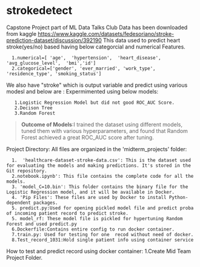 # strokedetect
Capstone Project  part of ML Data Talks Club
Data has been downloaded from kaggle  https://www.kaggle.com/datasets/fedesoriano/stroke-prediction-dataset/discussion/392190
This data used to predict heart stroke(yes/no) based having below categorcial and numerical Features.

      1.numerical=[ 'age',  'hypertension',  'heart_disease',  'avg_glucose_level',  'bmi','id']
      2.categorical=['gender', 'ever_married', 'work_type', 'residence_type', 'smoking_status']
      

We also have  "stroke" which is output variable and  predict using various modesl and below are :
Expermimented using below models:

       1.Logistic Regression Model but did not good ROC_AUC Score.
       2.Decison Tree
       3.Random Forest


> **Outcome of Models**:I trained the dataset using different models, tuned them with various hyperparameters, and found that Random Forest achieved a great ROC_AUC score after tuning.

Project Directory: All files are organized in the 'midterm_projects' folder:

      1.  'healthcare-dataset-stroke-data.csv': This is the dataset used for evaluating the models and making predictions. It's stored in the Git repository.
      2.notebook.ipynb': This file contains the complete code for all the models.
      3. 'model_C=10.bin': This folder contains the binary file for the Logistic Regression model, and it will be available in Docker.
      4. 'Pip Files': These files are used by Docker to install Python-dependent packages.
      5. predict.py:Used for opening pickled model file and predict proba of incoming patient record to predict stroke.
      5. model_rf: These model file is pickled for hypertuning Random Forest and used predict.py
      6.Dockerfile:Contains entire config to run docker container.
      7.train.py: Used for testing for one  recod without need of docker.
      8.Test_record_1031:Hold single patient info using container service 

How to test and predict record using docker container:
      1.Create Mid Team Project Folder.
      
      
      

  


